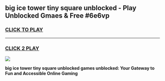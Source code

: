 
## big ice tower tiny square unblocked - Play Unblocked Gmaes & Free #6e6vp
<h3>
<a href="https://news.freeplayer.one?title=big_ice_tower_tiny_square_unblocked&ref=26F">CLICK TO PLAY</a></h3>
<hr>

<h3>
<a href="https://news.freeplayer.one?title=big_ice_tower_tiny_square_unblocked&ref=26F">CLICK 2 PLAY</a>
  
</h3>

<a href="https://news.freeplayer.one?title=big_ice_tower_tiny_square_unblocked&ref=26F/"><img src="https://clearcache.store/games.png"></a>


**big ice tower tiny square unblocked games unblocked: Your Gateway to Fun and Accessible Online Gaming**

